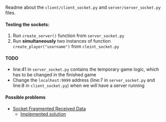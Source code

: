 Readme about the `client/client_socket.py` and `server/server_socket.py` files.

#### Testing the sockets:
1. Run `create_server()` function from `server_socket.py`
2. Run **simultaneously** two instances of function `create_player("username")` from `cleint_socket.py`

#### TODO
- line:41 in `server_socket.py` contains the temporary game logic, which has to be changed in the finished game
- Change the `localhost:9999` address (line:7 in `server_socket.py` and line:8 in `client_socket.py`) when we will have a server running

#### Possible problems
- [Socket Fragmented Received Data](https://stackoverflow.com/questions/57826357/socket-fragmented-received-data/57826997#57826997) 
    - [Implemented solution](https://stackoverflow.com/questions/34252273/what-is-the-difference-between-socket-send-and-socket-sendall)